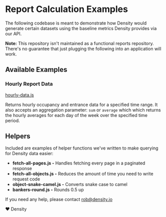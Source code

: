 # Report Calculation Examples
The following codebase is meant to demonstrate how Density would generate certain datasets using the baseline metrics Density provides via our API.

**Note:** This repository isn't maintained as a functional reports repository. There's no guarantee that just plugging the following into an application will work.

## Available Examples

### Hourly Report Data
[hourly-data.js](hourly-data.md)

Returns hourly occupancy and entrance data for a specified time range. It also accepts an aggregation parameter: `sum` or `average` which which returns the hourly averages for each day of the week over the specified time period.

## Helpers
Included are examples of helper functions we've written to make querying for Density data easier:

- **fetch-all-pages.js -** Handles fetching every page in a paginated response
- **fetch-all-objects.js -** Reduces the amount of time you need to write request code
- **object-snake-camel.js -** Converts snake case to camel
- **bankers-round.js -** Rounds 0.5 up

If you need any help, please contact rob@density.io

❤ Density